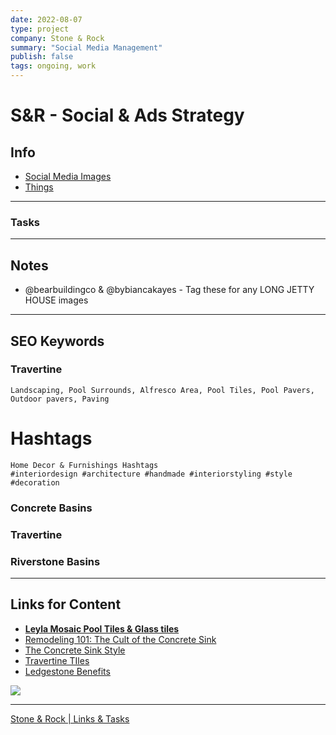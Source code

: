 ```yaml
---
date: 2022-08-07
type: project
company: Stone & Rock
summary: "Social Media Management"
publish: false
tags: ongoing, work
---
```


# S&R - Social & Ads Strategy

## Info
- [Social Media Images](https://drive.google.com/drive/folders/10AeDr7X6DTWV-YzyeJ77TruVH9KFEwrM?usp=sharing)
- [Things](things:///show?id=MSsrr4KEZASnVecQYCr6e7)

---
### Tasks


---
## Notes
-   @bearbuildingco & @bybiancakayes - Tag these for any LONG JETTY HOUSE images



---
## SEO Keywords

### Travertine

```
Landscaping, Pool Surrounds, Alfresco Area, Pool Tiles, Pool Pavers, Outdoor pavers, Paving 
```

# Hashtags

```
Home Decor & Furnishings Hashtags
#interiordesign #architecture #handmade #interiorstyling #style #decoration
```


### Concrete Basins

### Travertine

### Riverstone Basins

---

## Links for Content
-   [**Leyla Mosaic Pool Tiles & Glass tiles**](http://www.leylamosaic.com/gallery)
-   [Remodeling 101: The Cult of the Concrete Sink](https://www.remodelista.com/posts/concrete-sinks-kitchen-bath-remodeling-101/)
-   [The Concrete Sink Style](http://www.theconcretesink.com/styles/)
-   [Travertine TIles](https://www.trendysurfacesinc.com/eight-benefits-of-travertine-flooring/)
-   [Ledgestone Benefits](https://naturalstoneveneer.com/the-benefits-of-ledge-stone-veneer-panels-for-your-walls/)

![](https://images.amplenote.com/1f799ce6-dc32-11ec-ba30-9abeb6de1996/fd7abc29-b765-4dfd-877a-193d8c8e1429.jpg)

---
[Stone & Rock | Links & Tasks](https://www.amplenote.com/notes/35d0c658-e53e-11ec-94aa-f2e2bc5c6b4b)